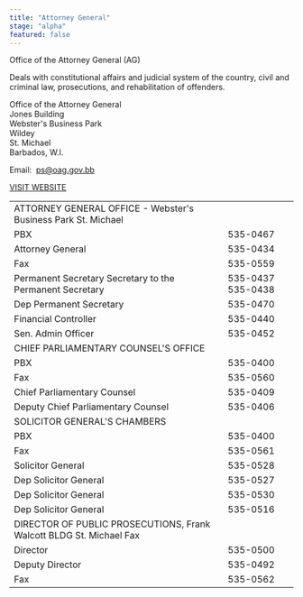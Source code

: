 ```yaml
---
title: "Attorney General"
stage: "alpha"
featured: false
---
```


Office of the Attorney General (AG)

Deals with constitutional affairs and judicial system of the country, civil and criminal law, prosecutions, and rehabilitation of offenders.

Office of the Attorney General  
Jones Building  
Webster's Business Park  
Wildey  
St. Michael  
Barbados, W.I.

Email:  ps@oag.gov.bb

[VISIT WEBSITE](http://www.oag.gov.bb/)

|  |  |
| --- | --- |
| ATTORNEY GENERAL OFFICE - Webster's Business Park St. Michael | |
| PBX | 535-0467 |
| Attorney General | 535-0434 |
| Fax | 535-0559 |
| Permanent Secretary  Secretary to the Permanent Secretary | 535-0437  535-0438 |
| Dep Permanent Secretary | 535-0470 |
| Financial Controller | 535-0440 |
| Sen. Admin Officer | 535-0452 |
| CHIEF PARLIAMENTARY COUNSEL'S OFFICE | |
| PBX | 535-0400 |
| Fax | 535-0560 |
| Chief Parliamentary Counsel | 535-0409 |
| Deputy Chief Parliamentary Counsel | 535-0406 |
| SOLICITOR GENERAL'S CHAMBERS | |
| PBX | 535-0400 |
| Fax | 535-0561 |
| Solicitor General | 535-0528 |
| Dep Solicitor General | 535-0527 |
| Dep Solicitor General | 535-0530 |
| Dep Solicitor General | 535-0516 |
| DIRECTOR OF PUBLIC PROSECUTIONS, Frank Walcott BLDG St. Michael Fax | |
| Director | 535-0500 |
| Deputy Director | 535-0492 |
| Fax | 535-0562 |